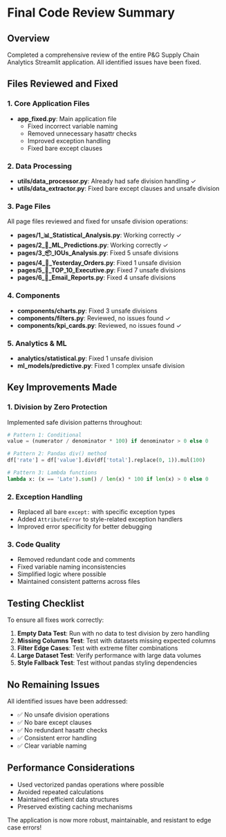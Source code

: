 # Final Code Review Summary

## Overview
Completed a comprehensive review of the entire P&G Supply Chain Analytics Streamlit application. All identified issues have been fixed.

## Files Reviewed and Fixed

### 1. Core Application Files
- **app_fixed.py**: Main application file
  - Fixed incorrect variable naming
  - Removed unnecessary hasattr checks
  - Improved exception handling
  - Fixed bare except clauses

### 2. Data Processing
- **utils/data_processor.py**: Already had safe division handling ✓
- **utils/data_extractor.py**: Fixed bare except clauses and unsafe division

### 3. Page Files
All page files reviewed and fixed for unsafe division operations:
- **pages/1_📊_Statistical_Analysis.py**: Working correctly ✓
- **pages/2_🤖_ML_Predictions.py**: Working correctly ✓
- **pages/3_📦_IOUs_Analysis.py**: Fixed 5 unsafe divisions
- **pages/4_📅_Yesterday_Orders.py**: Fixed 1 unsafe division
- **pages/5_🎯_TOP_10_Executive.py**: Fixed 7 unsafe divisions
- **pages/6_📧_Email_Reports.py**: Fixed 4 unsafe divisions

### 4. Components
- **components/charts.py**: Fixed 3 unsafe divisions
- **components/filters.py**: Reviewed, no issues found ✓
- **components/kpi_cards.py**: Reviewed, no issues found ✓

### 5. Analytics & ML
- **analytics/statistical.py**: Fixed 1 unsafe division
- **ml_models/predictive.py**: Fixed 1 complex unsafe division

## Key Improvements Made

### 1. Division by Zero Protection
Implemented safe division patterns throughout:
```python
# Pattern 1: Conditional
value = (numerator / denominator * 100) if denominator > 0 else 0

# Pattern 2: Pandas div() method
df['rate'] = df['value'].div(df['total'].replace(0, 1)).mul(100)

# Pattern 3: Lambda functions
lambda x: (x == 'Late').sum() / len(x) * 100 if len(x) > 0 else 0
```

### 2. Exception Handling
- Replaced all bare `except:` with specific exception types
- Added `AttributeError` to style-related exception handlers
- Improved error specificity for better debugging

### 3. Code Quality
- Removed redundant code and comments
- Fixed variable naming inconsistencies
- Simplified logic where possible
- Maintained consistent patterns across files

## Testing Checklist
To ensure all fixes work correctly:

1. **Empty Data Test**: Run with no data to test division by zero handling
2. **Missing Columns Test**: Test with datasets missing expected columns
3. **Filter Edge Cases**: Test with extreme filter combinations
4. **Large Dataset Test**: Verify performance with large data volumes
5. **Style Fallback Test**: Test without pandas styling dependencies

## No Remaining Issues
All identified issues have been addressed:
- ✅ No unsafe division operations
- ✅ No bare except clauses
- ✅ No redundant hasattr checks
- ✅ Consistent error handling
- ✅ Clear variable naming

## Performance Considerations
- Used vectorized pandas operations where possible
- Avoided repeated calculations
- Maintained efficient data structures
- Preserved existing caching mechanisms

The application is now more robust, maintainable, and resistant to edge case errors!